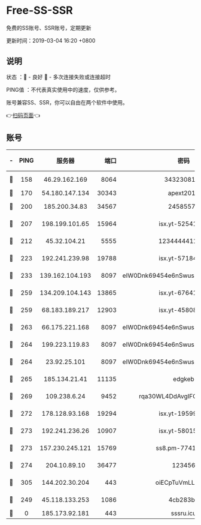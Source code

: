 # Free-SS-SSR

免费的SS账号、SSR账号，定期更新

更新时间：2019-03-04 16:20 +0800

## 说明

状态     ：🙂 - 良好 🙁 - 多次连接失败或连接超时

PING值   ：不代表真实使用中的速度，仅供参考。

账号兼容SS、SSR，你可以自由在两个软件中使用。

👉[扫码页面](https://liesauer.github.io/free-ss-ssr.github.io/)👈

## 账号

|-|PING|服务器|端口|密码|加密方式|区域|
|:----:|:----:|:-----:|-----:|:----:|:----:|:----:|
|🙂|158|46.29.162.169|8064|3432308177|aes-256-cfb|RU|
|🙂|170|54.180.147.134|30343|apext2019|chacha20|KR|
|🙂|200|185.200.34.83|34567|24585575|aes-256-cfb|US|
|🙂|207|198.199.101.65|15964|isx.yt-52541316|aes-256-cfb|US|
|🙂|212|45.32.104.21|5555|1234444411111|aes-256-cfb|SG|
|🙂|223|192.241.239.98|19788|isx.yt-57184627|aes-256-cfb|US|
|🙂|233|139.162.104.193|8097|eIW0Dnk69454e6nSwuspv9DmS201tQ0D|aes-256-cfb|JP|
|🙂|259|134.209.104.143|13865|isx.yt-67641153|aes-256-cfb|SG|
|🙂|259|68.183.189.217|12903|isx.yt-45808180|aes-256-cfb|SG|
|🙂|263|66.175.221.168|8097|eIW0Dnk69454e6nSwuspv9DmS201tQ0D|aes-256-cfb|US|
|🙂|264|199.223.119.83|8097|eIW0Dnk69454e6nSwuspv9DmS201tQ0D|aes-256-cfb|US|
|🙂|264|23.92.25.101|8097|eIW0Dnk69454e6nSwuspv9DmS201tQ0D|aes-256-cfb|US|
|🙂|265|185.134.21.41|11135|edgkeb|aes-256-cfb|GB|
|🙂|269|109.238.6.24|9452|rqa30WL4DdAvgIFG6Fs3znzTa|aes-256-cfb|FR|
|🙂|272|178.128.93.168|19294|isx.yt-19599027|aes-256-cfb|SG|
|🙂|273|192.241.236.26|10907|isx.yt-58015517|aes-256-cfb|US|
|🙂|273|157.230.245.121|15769|ss8.pm-77417708|aes-256-cfb|SG|
|🙂|274|204.10.89.10|36477|123456|aes-256-cfb|US|
|🙂|305|144.202.30.204|443|oiECpTuVmLLxk4Ts|aes-256-cfb|US|
|🙂|249|45.118.133.253|1086|4cb283b8|aes-256-cfb|SG|
|🙁|0|185.173.92.181|443|sssru.icu|rc4-md5|RU|
